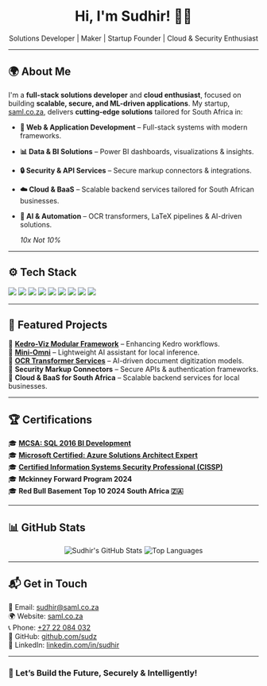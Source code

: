 <h1 align="center">Hi, I'm Sudhir! 👋🏾</h1>

<p align="center">
 Solutions Developer | Maker | Startup Founder | Cloud & Security Enthusiast  
</p>

---

## 🌍 About Me  
I'm a **full-stack solutions developer** and **cloud enthusiast**, focused on building **scalable, secure, and ML-driven applications**. My startup, [saml.co.za](https://saml.co.za), delivers **cutting-edge solutions** tailored for South Africa in:
- **🔗 Web & Application Development** – Full-stack systems with modern frameworks.
- **📊 Data & BI Solutions** – Power BI dashboards, visualizations & insights.
- **🔒 Security & API Services** – Secure markup connectors & integrations.
- **☁️ Cloud & BaaS** – Scalable backend services tailored for South African businesses.
- **🤖 AI & Automation** – OCR transformers, LaTeX pipelines & AI-driven solutions.

   *10x Not 10%*

---

## ⚙️ Tech Stack  
<p align="left">
  <img src="https://img.shields.io/badge/-Python-3776AB?logo=python&logoColor=white" />
  <img src="https://img.shields.io/badge/-Kedro-004D40?logo=kedro&logoColor=white" />
  <img src="https://img.shields.io/badge/-PowerBI-F2C811?logo=powerbi&logoColor=white" />
  <img src="https://img.shields.io/badge/-Azure-0078D4?logo=microsoft-azure&logoColor=white" />
  <img src="https://img.shields.io/badge/-LaTeX-008080?logo=latex&logoColor=white" />
  <img src="https://img.shields.io/badge/-JavaScript-F7DF1E?logo=javascript&logoColor=black" />
  <img src="https://img.shields.io/badge/-Dart-0175C2?logo=dart&logoColor=white" />
  <img src="https://img.shields.io/badge/-SQL-4479A1?logo=postgresql&logoColor=white" />
  <img src="https://img.shields.io/badge/-React-61DAFB?logo=react&logoColor=black" />
</p>

---

## 📌 Featured Projects  
🔹 **[Kedro-Viz Modular Framework](https://github.com/kedro-org/kedro-viz)** – Enhancing Kedro workflows.  
🔹 **[Mini-Omni](https://github.com/gpt-omni/mini-omni?tab=readme-ov-file#mini-omni)** – Lightweight AI assistant for local inference.  
🔹 **[OCR Transformer Services](https://github.com/Sudz/LaTeX-OCR#pix2tex---latex-ocr)** – AI-driven document digitization models.  
🔹 **Security Markup Connectors** – Secure APIs & authentication frameworks.  
🔹 **Cloud & BaaS for South Africa** – Scalable backend services for local businesses.  
  

---

## 🏆 Certifications  
🎓 **[MCSA: SQL 2016 BI Development](https://learn.microsoft.com/en-us/certifications/mcsa-sql-2016-bi-development/)**  
🎓 **[Microsoft Certified: Azure Solutions Architect Expert](https://learn.microsoft.com/en-us/certifications/azure-solutions-architect/)**  
🎓 **[Certified Information Systems Security Professional (CISSP)](https://www.isc2.org/Certifications/CISSP)**  
🎓 **Mckinney Forward Program 2024**  
🎓 **Red Bull Basement Top 10 2024 South Africa 🇿🇦**

---

## 📊 GitHub Stats  
<p align="center">
  <img src="https://github-readme-stats.vercel.app/api?username=Sudz&show_icons=true&theme=radical" alt="Sudhir's GitHub Stats" />
  <img src="https://github-readme-stats.vercel.app/api/top-langs/?username=Sudz&layout=compact&theme=radical" alt="Top Languages" />
</p>

---

## 📬 Get in Touch  
📧 Email: [sudhir@saml.co.za](mailto:sudhir@saml.co.za)  
🌍 Website: [saml.co.za](https://saml.co.za)  
📞 Phone: [+27 22 084 032](tel:+2722084032)  
💼 GitHub: [github.com/sudz](https://github.com/sudz)  
💼 LinkedIn: [linkedin.com/in/sudhir](https://www.linkedin.com/in/sudhir)

---

### 🚀 Let’s Build the Future, Securely & Intelligently!
